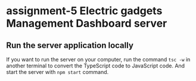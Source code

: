 # assignment-5 Electric gadgets Management Dashboard server

## Run the server application locally

If you want to run the server on your computer, run the command `tsc -w` in another terminal to convert the TypeScript code to JavaScript code. And start the server with `npm start` command.
